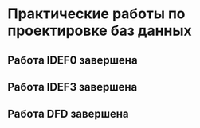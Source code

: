 # Практические работы по проектировке баз данных

## Работа IDEF0 завершена

## Работа IDEF3 завершена

## Работа DFD завершена